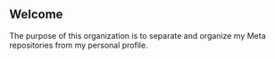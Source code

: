 ## Welcome

The purpose of this organization is to separate and organize my Meta repositories from my personal profile.
